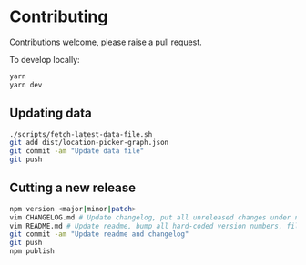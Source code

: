 # Contributing

Contributions welcome, please raise a pull request.

To develop locally:

```bash
yarn
yarn dev
```

## Updating data

```bash
./scripts/fetch-latest-data-file.sh
git add dist/location-picker-graph.json
git commit -am "Update data file"
git push
```

## Cutting a new release

```bash
npm version <major|minor|patch>
vim CHANGELOG.md # Update changelog, put all unreleased changes under new heading.
vim README.md # Update readme, bump all hard-coded version numbers, file size if necessary.
git commit -am "Update readme and changelog"
git push
npm publish
```
